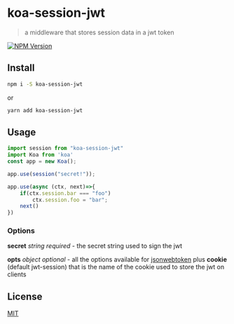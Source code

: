 # koa-session-jwt

> a middleware that stores session data in a jwt token

[![NPM Version][npm-image]][npm-url]

## Install

```bash
npm i -S koa-session-jwt
```
or 
```bash
yarn add koa-session-jwt
```
## Usage

```javascript
import session from "koa-session-jwt"
import Koa from 'koa'
const app = new Koa();

app.use(session("secret!"));

app.use(async (ctx, next)=>{
    if(ctx.session.bar === "foo")
        ctx.session.foo = "bar";
    next()
})

```

### Options
**secret** _string required_ - the secret string used to sign the jwt

**opts** _object optional_ - all the options available for [jsonwebtoken](https://github.com/auth0/node-jsonwebtoken#jwtsignpayload-secretorprivatekey-options-callback)
plus **cookie** (default jwt-session) that is the name of the cookie used to store the jwt on clients

## License

[MIT](http://vjpr.mit-license.org)

[npm-url]: https://npmjs.org/package/koa-session-jwt
[npm-image]: https://img.shields.io/npm/v/koa-session-jwt.svg